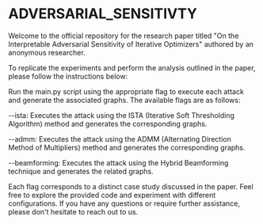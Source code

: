 # ADVERSARIAL_SENSITIVTY

Welcome to the official repository for the research paper titled "On the Interpretable Adversarial Sensitivity of Iterative Optimizers" authored by an anonymous researcher.

To replicate the experiments and perform the analysis outlined in the paper, please follow the instructions below:

Run the main.py script using the appropriate flag to execute each attack and generate the associated graphs. The available flags are as follows:

--ista: Executes the attack using the ISTA (Iterative Soft Thresholding Algorithm) method and generates the corresponding graphs.

--admm: Executes the attack using the ADMM (Alternating Direction Method of Multipliers) method and generates the corresponding graphs.

--beamforming: Executes the attack using the Hybrid Beamforming technique and generates the related graphs.

Each flag corresponds to a distinct case study discussed in the paper.
Feel free to explore the provided code and experiment with different configurations. If you have any questions or require further assistance, please don't hesitate to reach out to us.
